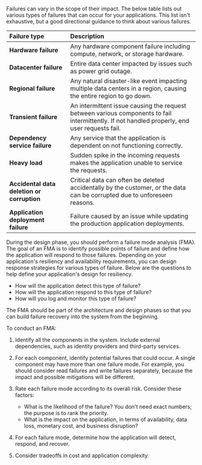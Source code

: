 Failures can vary in the scope of their impact. The below table lists out various types of failures that can occur for your applications. This list isn't exhaustive, but a good directional guidance to think about various failures.

| **Failure type** | **Description** |
|:---|:---|
| **Hardware failure** | Any hardware component failure including compute, network, or storage hardware. |
| **Datacenter failure** | Entire data center impacted by issues such as power grid outage. |
| **Regional failure** | Any natural disaster-like event impacting multiple data centers in a region, causing the entire region to go down. |
| **Transient failure** | An intermittent issue causing the request between various components to fail intermittently. If not handled properly, end user requests fail. |
| **Dependency service** **failure** | Any service that the application is dependent on not functioning correctly. |
| **Heavy load** | Sudden spike in the incoming requests makes the application unable to service the requests. |
| **Accidental data deletion or** **corruption** | Critical data can often be deleted accidentally by the customer, or the data can be corrupted due to unforeseen reasons. |
| **Application deployment failure** | Failure caused by an issue while updating the production application deployments. |

During the design phase, you should perform a failure mode analysis (FMA). The goal of an FMA is to identify possible points of failure and define how the application will respond to those failures. Depending on your application's resiliency and availability requirements, you can design response strategies for various types of failure. Below are the questions to help define your application's design for resiliency.

- How will the application detect this type of failure?
- How will the application respond to this type of failure?
- How will you log and monitor this type of failure?

The FMA should be part of the architecture and design phases so that you can build failure recovery into the system from the beginning.

To conduct an FMA:

1. Identify all the components in the system. Include external dependencies, such as identity providers and third-party services.
2. For each component, identify potential failures that could occur. A single component may have more than one failure mode. For example, you should consider read failures and write failures separately, because the impact and possible mitigations will be different.
3. Rate each failure mode according to its overall risk. Consider these factors:

    - What is the likelihood of the failure? You don't need exact numbers; the purpose is to rank the priority.
    - What is the impact on the application, in terms of availability, data loss, monetary cost, and business disruption?

4. For each failure mode, determine how the application will detect, respond, and recover.
5. Consider tradeoffs in cost and application complexity.
